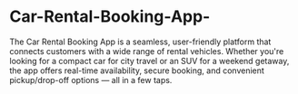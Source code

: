 # Car-Rental-Booking-App-
The Car Rental Booking App is a seamless, user-friendly platform that connects customers with a wide range of rental vehicles. Whether you're looking for a compact car for city travel or an SUV for a weekend getaway, the app offers real-time availability, secure booking, and convenient pickup/drop-off options — all in a few taps.
